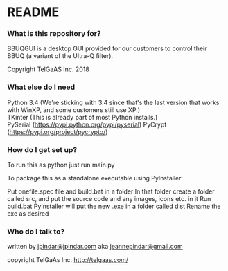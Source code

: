 # README #

### What is this repository for? ###

BBUQGUI is a desktop GUI provided for our customers to control their BBUQ (a variant of the Ultra-Q filter).

Copyright TelGaAS Inc. 2018

### What else do I need ###

Python 3.4 (We're sticking with 3.4 since that's the last version that works with WinXP, and some customers still use XP.)  
TKinter (This is already part of most Python installs.)  
PySerial (https://pypi.python.org/pypi/pyserial)
PyCrypt  (https://pypi.org/project/pycrypto/)

### How do I get set up? ###

To run this as python just run main.py

To package this as a standalone executable using PyInstaller:

Put onefile.spec file and build.bat in a folder
In that folder create a folder called src, and put the source code and any images, icons etc. in it
Run build.bat
PyInstaller will put the new .exe in a folder called dist
Rename the exe as desired

### Who do I talk to? ###

written by jpindar@jpindar.com  aka jeannepindar@gmail.com

copyright TelGaAs Inc.  http://telgaas.com/
